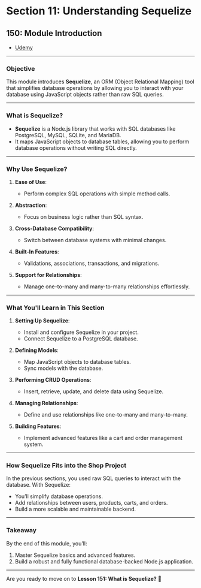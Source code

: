 # Section 11: Understanding Sequelize

## **150: Module Introduction**

- [Udemy](https://www.udemy.com/course/nodejs-the-complete-guide/learn/lecture/11738998#overview)

---

### **Objective**

This module introduces **Sequelize**, an ORM (Object Relational Mapping) tool that simplifies database operations by allowing you to interact with your database using JavaScript objects rather than raw SQL queries.

---

### **What is Sequelize?**

- **Sequelize** is a Node.js library that works with SQL databases like PostgreSQL, MySQL, SQLite, and MariaDB.
- It maps JavaScript objects to database tables, allowing you to perform database operations without writing SQL directly.

---

### **Why Use Sequelize?**

1. **Ease of Use**:

   - Perform complex SQL operations with simple method calls.

2. **Abstraction**:

   - Focus on business logic rather than SQL syntax.

3. **Cross-Database Compatibility**:

   - Switch between database systems with minimal changes.

4. **Built-In Features**:

   - Validations, associations, transactions, and migrations.

5. **Support for Relationships**:
   - Manage one-to-many and many-to-many relationships effortlessly.

---

### **What You'll Learn in This Section**

1. **Setting Up Sequelize**:

   - Install and configure Sequelize in your project.
   - Connect Sequelize to a PostgreSQL database.

2. **Defining Models**:

   - Map JavaScript objects to database tables.
   - Sync models with the database.

3. **Performing CRUD Operations**:

   - Insert, retrieve, update, and delete data using Sequelize.

4. **Managing Relationships**:

   - Define and use relationships like one-to-many and many-to-many.

5. **Building Features**:
   - Implement advanced features like a cart and order management system.

---

### **How Sequelize Fits into the Shop Project**

In the previous sections, you used raw SQL queries to interact with the database. With Sequelize:

- You’ll simplify database operations.
- Add relationships between users, products, carts, and orders.
- Build a more scalable and maintainable backend.

---

### **Takeaway**

By the end of this module, you’ll:

1. Master Sequelize basics and advanced features.
2. Build a robust and fully functional database-backed Node.js application.

---

Are you ready to move on to **Lesson 151: What is Sequelize?** 🚀
